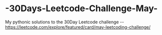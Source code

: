 # -30Days-Leetcode-Challenge-May-
My pythonic solutions to the 30Day Leetcode challenge --https://leetcode.com/explore/featured/card/may-leetcoding-challenge/
